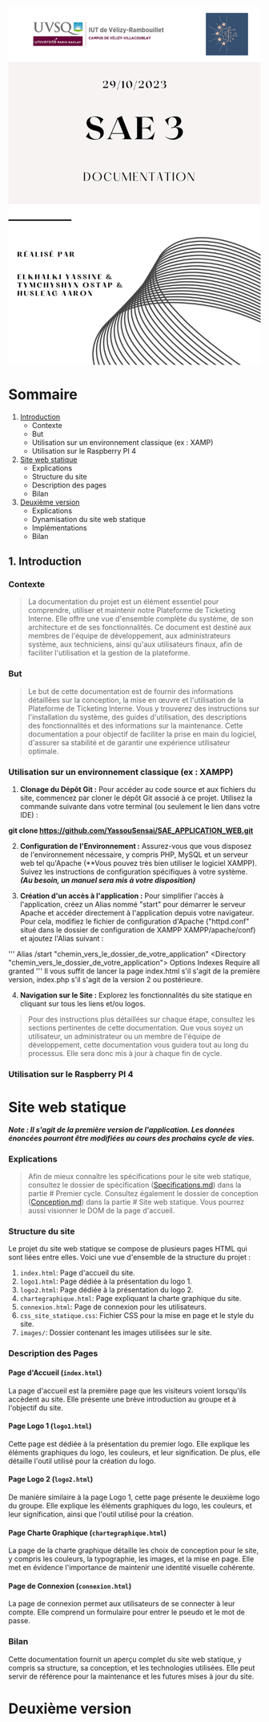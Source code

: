 ![](images/DOCUMENTATIONS_SPECIFICATIONS/page_de_garde_3.png)

# Sommaire 
1. [Introduction](#Introduction)
    * Contexte
    * But
    * Utilisation sur un environnement classique (ex : XAMP)
    * Utilisation sur le Raspberry PI 4
2. [Site web statique](#Site-web-statique)
    * Explications
    * Structure du site
    * Description des pages
    * Bilan
3. [Deuxième version](#Deuxième-version)
    * Explications
    * Dynamisation du site web statique
    * Implémentations
    * Bilan


## 1. Introduction

### Contexte

>La documentation du projet est un élément essentiel pour comprendre, utiliser et maintenir 
notre Plateforme de Ticketing Interne. Elle offre une vue d'ensemble complète du système, de 
son architecture et de ses fonctionnalités. Ce document est destiné aux membres de l'équipe de 
développement, aux administrateurs système, aux techniciens, ainsi qu'aux utilisateurs finaux, 
afin de faciliter l'utilisation et la gestion de la plateforme.

### But

>Le but de cette documentation est de fournir des informations détaillées sur la conception, 
la mise en œuvre et l'utilisation de la Plateforme de Ticketing Interne. Vous y trouverez des 
instructions sur l'installation du système, des guides d'utilisation, des descriptions des 
fonctionnalités et des informations sur la maintenance. Cette documentation a pour objectif 
de faciliter la prise en main du logiciel, d'assurer sa stabilité et de garantir une expérience 
utilisateur optimale.

### Utilisation sur un environnement classique (ex : XAMPP)

1. **Clonage du Dépôt Git :** Pour accéder au code source et aux fichiers du site, commencez par cloner le dépôt Git associé à ce projet. Utilisez la commande suivante dans votre terminal (ou seulement le lien dans votre IDE) :

**git clone https://github.com/YassouSensai/SAE_APPLICATION_WEB.git**

2. **Configuration de l'Environnement :** Assurez-vous que vous disposez de l'environnement nécessaire, y compris PHP, MySQL et un serveur web tel qu'Apache (**Vous pouvez très bien utiliser le logiciel XAMPP). Suivez les instructions de configuration spécifiques à votre système. ***(Au besoin, un manuel sera mis à votre disposition)***

3. **Création d'un accès à l'application :** Pour simplifier l'accès à l'application, créez un Alias nommé "start" pour démarrer le serveur Apache et accéder directement à l'application depuis votre navigateur. Pour cela, modifiez le fichier de configuration d'Apache ("httpd.conf" situé dans le dossier de configuration de XAMPP XAMPP/apache/conf) et ajoutez l'Alias suivant :

'''
Alias /start "chemin_vers_le_dossier_de_votre_application"
<Directory "chemin_vers_le_dossier_de_votre_application">
    Options Indexes
    Require all granted
</Directory>
'''
Il vous suffit de lancer la page index.html s'il s'agit de la première version, index.php s'il s'agit de la version 2 ou postérieure.

4. **Navigation sur le Site :** Explorez les fonctionnalités du site statique en cliquant sur tous les liens et/ou logos.

>Pour des instructions plus détaillées sur chaque étape, consultez les sections pertinentes de cette documentation. Que vous soyez un utilisateur, un administrateur ou un membre de l'équipe de développement, cette documentation vous guidera tout au long du processus.
Elle sera donc mis à jour à chaque fin de cycle.

### Utilisation sur le Raspberry PI 4

# Site web statique 
***Note : Il s'agit de la première version de l'application. Les données énoncées pourront être modifiées au cours des prochains cycle de vies.***

### Explications
>Afin de mieux connaître les spécifications pour le site web statique, consultez le dossier de spécification ([Specifications.md](Specifications.md))
dans la partie # Premier cycle. Consultez également le dossier de conception ([Conception.md](Conception.md)) dans la partie # Site web statique.
>Vous pourrez aussi visionner le DOM de la page d'accueil.

### Structure du site
Le projet du site web statique se compose de plusieurs pages HTML qui sont liées entre elles. Voici une vue d'ensemble de la structure du projet :

1. `index.html`: Page d'accueil du site.
2. `logo1.html`: Page dédiée à la présentation du logo 1.
3. `logo2.html`: Page dédiée à la présentation du logo 2.
4. `chartegraphique.html`: Page expliquant la charte graphique du site.
5. `connexion.html`: Page de connexion pour les utilisateurs.
6. `css_site_statique.css`: Fichier CSS pour la mise en page et le style du site.
7. `images/`: Dossier contenant les images utilisées sur le site.

### Description des Pages
#### Page d'Accueil (`index.html`)
La page d'accueil est la première page que les visiteurs voient lorsqu'ils accèdent au site. Elle présente une brève introduction au groupe et à l'objectif du site.

#### Page Logo 1 (`logo1.html`)
Cette page est dédiée à la présentation du premier logo. Elle explique les éléments graphiques du logo, les couleurs, et leur signification. De plus, elle détaille l'outil utilisé pour la création du logo.

#### Page Logo 2 (`logo2.html`)
De manière similaire à la page Logo 1, cette page présente le deuxième logo du groupe. Elle explique les éléments graphiques du logo, les couleurs, et leur signification, ainsi que l'outil utilisé pour la création.

#### Page Charte Graphique (`chartegraphique.html`)
La page de la charte graphique détaille les choix de conception pour le site, y compris les couleurs, la typographie, les images, et la mise en page. Elle met en évidence l'importance de maintenir une identité visuelle cohérente.

#### Page de Connexion (`connexion.html`)
La page de connexion permet aux utilisateurs de se connecter à leur compte. Elle comprend un formulaire pour entrer le pseudo et le mot de passe.


### Bilan
Cette documentation fournit un aperçu complet du site web statique, y compris sa structure, sa conception, et les technologies utilisées. Elle peut servir de référence pour la maintenance et les futures mises à jour du site.

# Deuxième version
